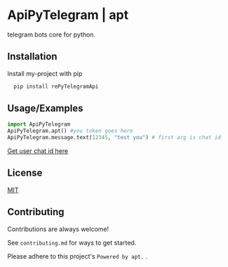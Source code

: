 
# ApiPyTelegram | apt 

telegram bots core for python. 
## Installation

Install my-project with pip

```bash
  pip install rePyTelegramApi
```
    
## Usage/Examples

```python
import ApiPyTelegram 
ApiPyTelegram.apt() #you token goes here
ApiPyTelegram.message.text(12345, "test you") # first arg is chat id
```
[Get user chat id here](https://t.me/getmyid_bot)

## License

[MIT](https://choosealicense.com/licenses/mit/)




## Contributing

Contributions are always welcome!

See `contributing.md` for ways to get started.

Please adhere to this project's `Powered by apt.` .

